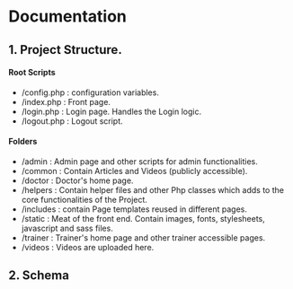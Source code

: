 # Documentation
## 1. Project Structure.
#### Root Scripts

  * /config.php   :   configuration variables.
  * /index.php    :   Front page.
  * /login.php    :   Login page. Handles the Login logic.
  * /logout.php   :   Logout script.

#### Folders

  * /admin        :   Admin page and other scripts for admin functionalities.
  * /common       :   Contain Articles and Videos (publicly accessible).
  * /doctor       :   Doctor's home page.
  * /helpers      :   Contain helper files and other Php classes which adds to the core functionalities of the Project.
  * /includes     :   contain Page templates reused in different pages.
  * /static       :   Meat of the front end. Contain images, fonts, stylesheets, javascript and sass files.
  * /trainer      :   Trainer's home page and other trainer accessible pages.
  * /videos       :   Videos are uploaded here.

## 2. Schema
